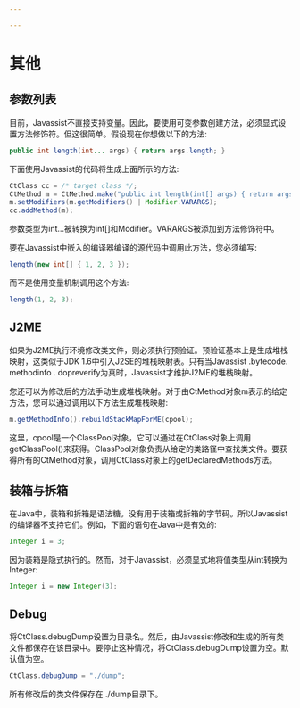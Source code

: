 ```yaml
---

---
```


# 其他

## 参数列表
目前，Javassist不直接支持变量。因此，要使用可变参数创建方法，必须显式设置方法修饰符。但这很简单。假设现在你想做以下的方法:

```java
public int length(int... args) { return args.length; }
```
下面使用Javassist的代码将生成上面所示的方法:
```java
CtClass cc = /* target class */;
CtMethod m = CtMethod.make("public int length(int[] args) { return args.length; }", cc);
m.setModifiers(m.getModifiers() | Modifier.VARARGS);
cc.addMethod(m);
```
参数类型为int…被转换为int[]和Modifier。VARARGS被添加到方法修饰符中。

要在Javassist中嵌入的编译器编译的源代码中调用此方法，您必须编写:
```java
length(new int[] { 1, 2, 3 });
```
而不是使用变量机制调用这个方法:
```java
length(1, 2, 3);
```

## J2ME
如果为J2ME执行环境修改类文件，则必须执行预验证。预验证基本上是生成堆栈映射，这类似于JDK 1.6中引入J2SE的堆栈映射表。只有当Javassist .bytecode. methodinfo . dopreverify为真时，Javassist才维护J2ME的堆栈映射。

您还可以为修改后的方法手动生成堆栈映射。对于由CtMethod对象m表示的给定方法，您可以通过调用以下方法生成堆栈映射:
```java
m.getMethodInfo().rebuildStackMapForME(cpool);
```
这里，cpool是一个ClassPool对象，它可以通过在CtClass对象上调用getClassPool()来获得。ClassPool对象负责从给定的类路径中查找类文件。要获得所有的CtMethod对象，调用CtClass对象上的getDeclaredMethods方法。

## 装箱与拆箱

在Java中，装箱和拆箱是语法糖。没有用于装箱或拆箱的字节码。所以Javassist的编译器不支持它们。例如，下面的语句在Java中是有效的:
```java
Integer i = 3;
```
因为装箱是隐式执行的。然而，对于Javassist，必须显式地将值类型从int转换为Integer:
```java
Integer i = new Integer(3);
```

## Debug

将CtClass.debugDump设置为目录名。然后，由Javassist修改和生成的所有类文件都保存在该目录中。要停止这种情况，将CtClass.debugDump设置为空。默认值为空。
```java
CtClass.debugDump = "./dump";
```
所有修改后的类文件保存在 ./dump目录下。


